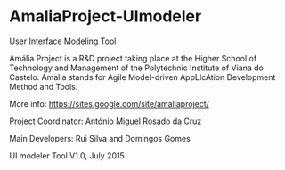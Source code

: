 # AmaliaProject-UImodeler
User Interface Modeling Tool

Amália Project is a R&D project taking place at the Higher School of Technology and Management of the Polytechnic Institute of Viana do Castelo. Amalia stands for Agile Model-driven AppLIcAtion Development Method and Tools.

More info: https://sites.google.com/site/amaliaproject/

Project Coordinator: António Miguel Rosado da Cruz

Main Developers: Rui Silva and Domingos Gomes

UI modeler Tool V1.0, July 2015
